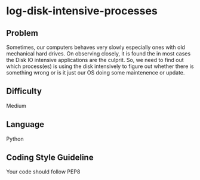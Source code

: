 # log-disk-intensive-processes

## Problem
Sometimes, our computers behaves very slowly especially ones with old mechanical hard drives. On observing closely, it is found the in most cases the Disk IO intensive applications are the culprit. So, we need to find out which process(es) is using the disk intensively to figure out whether there is something wrong or is it just our OS doing some maintenence or update. 

## Difficulty
Medium

## Language
Python

## Coding Style Guideline
Your code should follow PEP8
